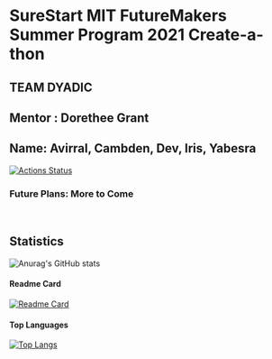 # SureStart MIT FutureMakers Summer Program 2021 Create-a-thon 
##  TEAM DYADIC
## Mentor : Dorethee Grant
## Name: Avirral, Cambden, Dev, Iris, Yabesra

[![Actions Status](https://github.com/github/linguist/workflows/Run%20Tests/badge.svg)](https://github.com/devpatelio/team5)

[issues]:https://github.com/devpatelio/team5
[new-issue]:https://github.com/devpatelio/team5





### Future Plans: More to Come 
<br>


## Statistics
![Anurag's GitHub stats](https://github-readme-stats.vercel.app/api?username=devpatelio&show_icons=true&theme=tokyonight)
<br>

#### Readme Card
[![Readme Card](https://github-readme-stats.vercel.app/api/pin/?username=devpatelio&repo=team5)](https://github.com/devpatelio/team5)
<br>

#### Top Languages
[![Top Langs](https://github-readme-stats.vercel.app/api/top-langs/?username=devpatelio&layout=team5)](https://github.com/devpatelio/team5)
